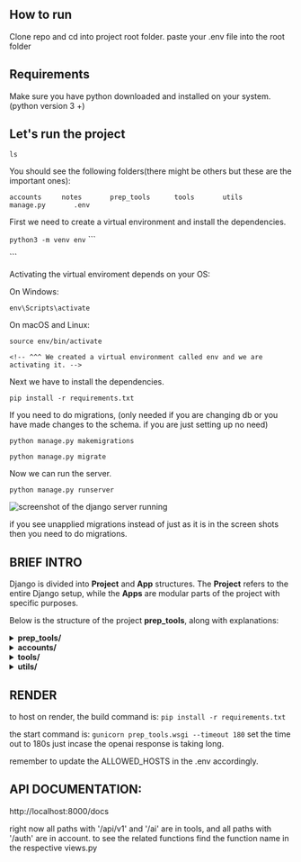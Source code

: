 ## How to run

Clone repo and cd into project root folder.
paste your .env file into the root folder


## Requirements
Make sure you have python downloaded and installed on your system. (python version 3 +)


## Let's run the project

```ls```

You should see the following folders(there might be others but these are the important ones):

```accounts     notes       prep_tools      tools       utils       manage.py       .env ```

First we need to create a virtual environment and install the dependencies. 

```python3 -m venv env``` ```

<!-- Create the virtual environment. -->```

Activating the virtual enviroment depends on your OS:

On Windows:

```env\Scripts\activate```

On macOS and Linux:

```source env/bin/activate``` 

```<!-- ^^^ We created a virtual environment called env and we are activating it. -->```

Next we have to install the dependencies.

```pip install -r requirements.txt```


If you need to do migrations, (only needed if you are changing db or you have made changes to the schema. if you are just setting up no need)

```python manage.py makemigrations```

```python manage.py migrate```



Now we can run the server.

```python manage.py runserver```


![screenshot of the django server running](utils/read_me/Screenshot_runserver.png)

if you see unapplied migrations instead of just as it is in the screen shots then you need to do migrations.


## BRIEF INTRO

Django is divided into **Project** and **App** structures. The **Project** refers to the entire Django setup, while the **Apps** are modular parts of the project with specific purposes.  

Below is the structure of the project **prep_tools**, along with explanations:  

<details>
<summary><b>prep_tools/</b></summary>

- **Description**: Main control for the entire project.  
  - **prep_tools/settings.py**: Project-wide settings are defined here.  
  - **prep_tools/urls.py**: Project-wide URLs/routes are defined here.  

</details>  

<details>
<summary><b>accounts/</b></summary>

- **Description**: This app deals with user accounts.  
  - **accounts/urls.py**: Contains accounts-specific URLs/routes.  
  - **accounts/views.py**: Contains views (Django's equivalent of controllers) for accounts.  

</details>  

<details>
<summary><b>tools/</b></summary>

- **Description**: Another app within the project. (Details follow the same structure as other apps.)  

</details>  

<details>
<summary><b>utils/</b></summary>

- **Description**: This contains utility functions for various tasks.  the sub folders are aptly named, e.g:
  - **open_ai/**: Contains OpenAI-related utility functions.  

</details>

## RENDER

to host on render, the build command is:
```pip install -r requirements.txt```

 the start command is:
```gunicorn prep_tools.wsgi --timeout 180``` 
set the time out to 180s just incase the openai response is taking long.

remember to update the ALLOWED_HOSTS in the .env accordingly.

## API DOCUMENTATION:

http://localhost:8000/docs

right now all paths with '/api/v1' and '/ai' are in tools, and all paths with '/auth' are in account. to see the related functions find the function name in the respective views.py